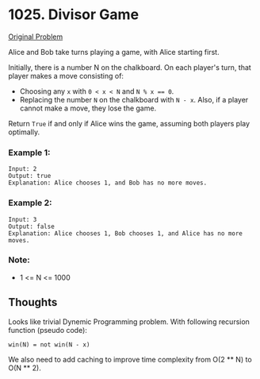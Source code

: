 # 1025. Divisor Game

[Original Problem](https://leetcode.com/problems/divisor-game/)

Alice and Bob take turns playing a game, with Alice starting first.

Initially, there is a number N on the chalkboard.  On each player's turn, that player makes a move consisting of:

* Choosing any `x` with `0 < x < N` and `N % x == 0`.
* Replacing the number `N` on the chalkboard with `N - x`.
Also, if a player cannot make a move, they lose the game.

Return `True` if and only if Alice wins the game, assuming both players play optimally.

 

### Example 1:
```
Input: 2
Output: true
Explanation: Alice chooses 1, and Bob has no more moves.
```
### Example 2:
```
Input: 3
Output: false
Explanation: Alice chooses 1, Bob chooses 1, and Alice has no more moves.
```

### Note:

- 1 <= N <= 1000

## Thoughts

Looks like trivial Dynemic Programming problem.
With following recursion function (pseudo code):
```
win(N) = not win(N - x)
```
We also need to add caching to improve time complexity from O(2 ** N) to O(N ** 2).